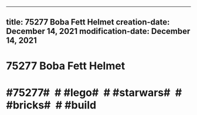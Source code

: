 ----
title: 75277 Boba Fett Helmet
creation-date: December 14, 2021
modification-date: December 14, 2021
----

# 75277 Boba Fett Helmet
# 

# #75277#  # #lego#  # #starwars#  # #bricks#  # #build
